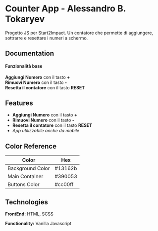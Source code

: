 # Counter App - Alessandro B. Tokaryev

Progetto JS per Start2Impact. Un contatore che permette di aggiungere, sottrarre e resettare i numeri a schermo.

## Documentation

#### Funzionalità base

**Aggiungi Numero** con il tasto **+**  
**Rimuovi Numero** con il tasto **-**  
**Resetta il contatore** con il tasto **RESET**

## Features

- **Aggiungi Numero** con il tasto **+**
- **Rimuovi Numero** con il tasto **-**
- **Resetta il contatore** con il tasto **RESET**
- _App utilizzabile anche da mobile_

## Color Reference

| Color            | Hex     |
| ---------------- | ------- |
| Background Color | #13162b |
| Main Container   | #390053 |
| Buttons Color    | #cc00ff |

## Technologies

**FrontEnd:** HTML, SCSS

**Functionality:** Vanilla Javascript
